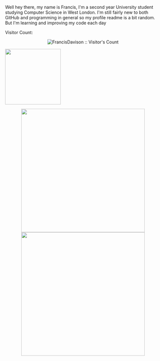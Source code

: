 Well hey there, my name is Francis, I'm a second year University student studying Computer Science in West London. I'm still fairly new to both GitHub and programming in general so my profile readme is a bit random. But I'm learning and improving my code each day

Visitor Count:
<p align="center">
  <img src="https://profile-counter.glitch.me/{FrancisDavison}/count.svg" alt="FrancisDavison :: Visitor's Count" />
</p

<p align="center">
  <a href="https://github.com/FrancisDavison">
    <img height="180em" src="https://github-readme-stats-eight-theta.vercel.app/api?username=FrancisDavison&show_icons=true&theme=midnight-purple&include_all_commits=true&count_private=true"/>
  </a>
</p>

<p align="center">
  <a href="https://github.com/FrancisDavison">
		<img height="400em" src="https://wakatime.com/share/@0090ab59-b491-43cc-9eac-edbd2549f21d/d59d3f5b-1345-4683-b212-c5194f7fc106.svg"/>
		<img height="400em" src="https://wakatime.com/share/@0090ab59-b491-43cc-9eac-edbd2549f21d/4d6af01d-18d9-4311-be03-1f59ff64793a.svg"/>
  </a>
</p>
